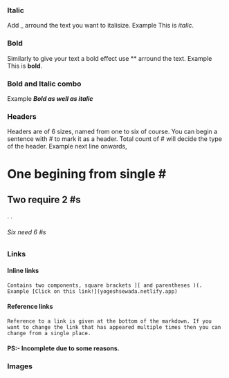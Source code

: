 ### Italic
Add _ arround the text you want to italisize.
Example This is _italic_.

### Bold
Similarly to give your text a bold effect use ** arround the text.
Example This is **bold**.

### Bold and Italic combo
Example _**Bold as well as italic**_

### Headers
Headers are of 6 sizes, named from one to six of course. You can begin a sentence with # to mark it as a header. Total count of # will decide the type of the header.
Example next line onwards,
# One begining from single # #
## Two require 2 #s
.
.
###### Six need 6 #s

### Links
#### Inline links 
    Contains two components, square brackets ][ and parentheses )(.
    Example [Click on this link!](yogeshsewada.netlify.app)

#### Reference links
    Reference to a link is given at the bottom of the markdown. If you want to change the link that has appeared multiple times then you can change from a single place.

#### PS:- Incomplete due to some reasons.

### Images

